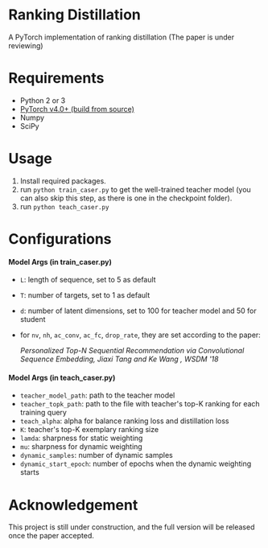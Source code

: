 
# Ranking Distillation

A PyTorch implementation of ranking distillation (The paper is under reviewing)

# Requirements
* Python 2 or 3
* [PyTorch v4.0+ (build from source)](https://github.com/pytorch/pytorch)
* Numpy
* SciPy

# Usage
1. Install required packages.
2. run <code>python train_caser.py</code> to get the well-trained teacher model (you can also skip this step, as there is one in the checkpoint folder).
2. run <code>python teach_caser.py</code>

# Configurations

#### Model Args (in train_caser.py)

- <code>L</code>: length of sequence, set to 5 as default

- <code>T</code>: number of targets, set to 1 as default

- <code>d</code>: number of latent dimensions, set to 100 for teacher model and 50 for student

- for <code>nv</code>, <code>nh</code>, <code>ac_conv</code>, <code>ac_fc</code>, <code>drop_rate</code>, they are set according to the paper:

   *Personalized Top-N Sequential Recommendation via Convolutional Sequence Embedding, Jiaxi Tang and Ke Wang , WSDM '18*


#### Model Args (in teach_caser.py)

- <code>teacher_model_path</code>: path to the teacher model
- <code>teacher_topk_path</code>: path to the file with teacher's top-K ranking for each training query
- <code>teach_alpha</code>:  alpha for balance ranking loss and distillation loss
- <code>K</code>: teacher's top-K exemplary ranking size
- <code>lamda</code>: sharpness for static weighting
- <code>mu</code>: sharpness for dynamic weighting
- <code>dynamic_samples</code>: number of dynamic samples
- <code>dynamic_start_epoch</code>: number of epochs when the dynamic weighting starts



# Acknowledgement

This project is still under construction, and the full version will be released once the paper accepted.
